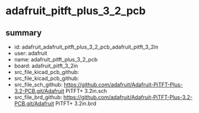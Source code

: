 # adafruit_pitft_plus_3_2_pcb
 
## summary 
* id: adafruit_adafruit_pitft_plus_3_2_pcb_adafruit_pitft_3_2in
* user: adafruit
* name: adafruit_pitft_plus_3_2_pcb
* board: adafruit_pitft_3_2in
* src_file_kicad_pcb_github: 
* src_file_kicad_pcb_github: 
* src_file_sch_github: https://github.com/adafruit/Adafruit-PiTFT-Plus-3.2-PCB.git/Adafruit PiTFT+ 3.2in.sch
* src_file_brd_github: https://github.com/adafruit/Adafruit-PiTFT-Plus-3.2-PCB.git/Adafruit PiTFT+ 3.2in.brd



